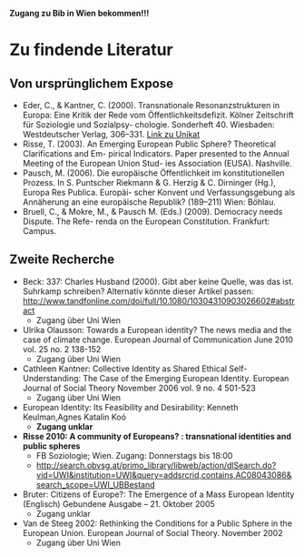 **Zugang zu Bib in Wien bekommen!!!**


# Zu findende Literatur

## Von ursprünglichem Expose
- Eder, C., & Kantner, C. (2000). Transnationale Resonanzstrukturen in Europa: Eine Kritik der Rede vom Öffentlichkeitsdefizit. Kölner Zeitschrift für Soziologie und Sozialpsy- chologie. Sonderheft 40. Wiesbaden: Westdeutscher Verlag, 306–331. [Link zu Unikat](http://search.obvsg.at/primo_library/libweb/action/display.do?tabs=detailsTab&ct=display&fn=search&doc=UGR_aleph_acc001827288&indx=1&recIds=UGR_aleph_acc001827288&recIdxs=0&elementId=0&renderMode=poppedOut&displayMode=full&frbrVersion=&dscnt=1&institute=UGR&fromLogin=true&tab=default_tab&dstmp=1431928894257&vl(freeText0)=Die%20Europäisierung%20nationaler%20Gesellschaften&vid=UGR&mode=Basic)
- Risse, T. (2003). An Emerging European Public Sphere? Theoretical Clarifications and Em- pirical Indicators. Paper presented to the Annual Meeting of the European Union Stud- ies Association (EUSA). Nashville.
- Pausch, M. (2006). Die europäische Öffentlichkeit im konstitutionellen Prozess. In S. Puntscher Riekmann & G. Herzig & C. Dirninger (Hg.), Europa Res Publica. Europäi- scher Konvent und Verfassungsgebung als Annäherung an eine europäische Republik? (189–211) Wien: Böhlau.
- Bruell, C., & Mokre, M., & Pausch M. (Eds.) (2009). Democracy needs Dispute. The Refe- renda on the European Constitution. Frankfurt: Campus.

## Zweite Recherche
- Beck: 337: Charles Husband (2000). Gibt aber keine Quelle, was das ist. Suhrkamp schreiben? Alternativ könnte dieser Artikel passen: http://www.tandfonline.com/doi/full/10.1080/10304310903026602#abstract
    + Zugang über Uni Wien
- Ulrika Olausson: Towards a European identity? The news media and the case of climate change. European Journal of Communication June 2010 vol. 25 no. 2 138-152
    + Zugang über Uni Wien
- Cathleen Kantner: Collective Identity as Shared Ethical Self-Understanding: The Case of the Emerging European Identity. European Journal of Social Theory November 2006 vol. 9 no. 4 501-523
    + Zugang über Uni Wien
- European Identity: Its Feasibility and Desirability: Kenneth Keulman,Agnes Katalin Koó
    + **Zugang unklar**
- **Risse 2010: A community of Europeans? : transnational identities and public spheres**
    + FB Soziologie; Wien. Zugang: Donnerstags bis 18:00
    + http://search.obvsg.at/primo_library/libweb/action/dlSearch.do?vid=UWI&institution=UWI&query=addsrcrid,contains,AC08043086&search_scope=UWI_UBBestand
- Bruter: Citizens of Europe?: The Emergence of a Mass European Identity (Englisch) Gebundene Ausgabe – 21. Oktober 2005
    + Zugang unklar
- Van de Steeg 2002: Rethinking the Conditions for a Public Sphere in the European Union. European Journal of Social Theory. November 2002 
    + Zugang über Uni Wien
